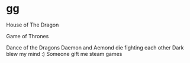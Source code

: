 # gg

House of The Dragon

Game of Thrones

Dance of the Dragons
Daemon and Aemond die fighting each other
Dark blew my mind :)
Someone gift me steam games
